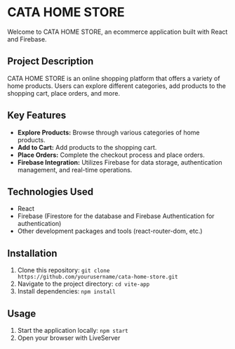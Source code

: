 # CATA HOME STORE

Welcome to CATA HOME STORE, an ecommerce application built with React and Firebase.

## Project Description

CATA HOME STORE is an online shopping platform that offers a variety of home products. Users can explore different categories, add products to the shopping cart, place orders, and more.

## Key Features

- **Explore Products:** Browse through various categories of home products.
- **Add to Cart:** Add products to the shopping cart.
- **Place Orders:** Complete the checkout process and place orders.
- **Firebase Integration:** Utilizes Firebase for data storage, authentication management, and real-time operations.

## Technologies Used

- React
- Firebase (Firestore for the database and Firebase Authentication for authentication)
- Other development packages and tools (react-router-dom, etc.)

## Installation

1. Clone this repository: `git clone https://github.com/yourusername/cata-home-store.git`
2. Navigate to the project directory: `cd vite-app`
3. Install dependencies: `npm install`

## Usage

1. Start the application locally: `npm start`
2. Open your browser with LiveServer
